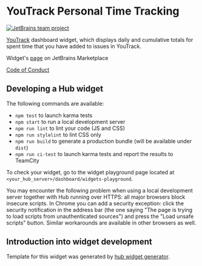 # YouTrack Personal Time Tracking

[![JetBrains team project](http://jb.gg/badges/team.svg)](https://confluence.jetbrains.com/display/ALL/JetBrains+on+GitHub)

[YouTrack](https://www.jetbrains.com/youtrack/) dashboard widget, which displays daily and cumulative totals for spent time that you have added to issues in YouTrack.

Widget's [page](https://plugins.jetbrains.com/plugin/10978-personal-time-tracking) on JetBrains Marketplace

[Code of Conduct](https://github.com/JetBrains?#code-of-conduct)


## Developing a Hub widget
The following commands are available:

  - `npm test` to launch karma tests
  - `npm start` to run a local development server
  - `npm run lint` to lint your code (JS and CSS)
  - `npm run stylelint` to lint CSS only
  - `npm run build` to generate a production bundle (will be available under `dist`)
  - `npm run ci-test` to launch karma tests and report the results to TeamCity

To check your widget, go to the widget playground page located at `<your_hub_server>/dashboard/widgets-playground`.

You may encounter the following problem when using a local development server together with Hub running over HTTPS: all major browsers block insecure scripts. 
In Chrome you can add a security exception: click the security notification in the address bar (the one saying "The page is trying to load scripts from unauthenticated sources") and 
press the "Load unsafe scripts" button. Similar workarounds are available in other browsers as well.

## Introduction into widget development
Template for this widget was generated by [hub widget generator](https://github.com/JetBrains/ring-ui/tree/master/packages/generator/hub-widget).
